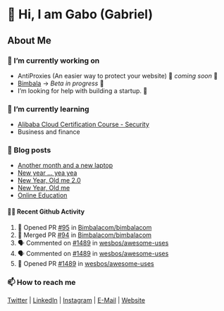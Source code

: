 

<!--
**mrgkanev/mrgkanev** is a ✨ _special_ ✨ repository because its `README.md` (this file) appears on your GitHub profile.

Here are some ideas to get you started:

-  ...
- 🌱 I’m currently learning ...
- 👯 I’m looking to collaborate on ...
- 🤔 I’m looking for help with ...
- 💬 Ask me about ...
- 📫 How to reach me: ...
- 😄 Pronouns: ...
- ⚡ Fun fact: ...
-->

# 👋 Hi, I am Gabo (Gabriel)

## About Me

### 🔭 I’m currently working on
- AntiProxies (An easier way to protect your website) 🚀 *coming soon* 🚀
- [Bimbala](https://bimbala.com/) -> *Beta in progress* 🚀
- I’m looking for help with building a startup. 🤔 

### 🌱 I’m currently learning
- [Alibaba Cloud Certification Course - Security](https://edu.alibabacloud.com/course/126)
- Business and finance

### 📖 Blog posts
<!-- BLOG-POST-LIST:START -->
- [Another month and a new laptop](https://mrgkanev.eu/blog/another-month-and-a-new-laptop/)
- [New year … yea yea](https://mrgkanev.eu/blog/new-year-yea-yea/)
- [New Year, Old me 2.0](https://mrgkanev.eu/blog/new-year-old-me-2-0/)
- [New Year, Old me](https://mrgkanev.eu/blog/new-year-old-me/)
- [Online Education](https://mrgkanev.eu/blog/online-education/)
<!-- BLOG-POST-LIST:END -->

#### 🧑‍💻 Recent Github Activity

<!--START_SECTION:activity-->
1. 💪 Opened PR [#95](https://github.com/Bimbalacom/bimbalacom/pull/95) in [Bimbalacom/bimbalacom](https://github.com/Bimbalacom/bimbalacom)
2. 🎉 Merged PR [#94](https://github.com/Bimbalacom/bimbalacom/pull/94) in [Bimbalacom/bimbalacom](https://github.com/Bimbalacom/bimbalacom)
3. 🗣 Commented on [#1489](https://github.com/wesbos/awesome-uses/issues/1489) in [wesbos/awesome-uses](https://github.com/wesbos/awesome-uses)
4. 🗣 Commented on [#1489](https://github.com/wesbos/awesome-uses/issues/1489) in [wesbos/awesome-uses](https://github.com/wesbos/awesome-uses)
5. 💪 Opened PR [#1489](https://github.com/wesbos/awesome-uses/pull/1489) in [wesbos/awesome-uses](https://github.com/wesbos/awesome-uses)
<!--END_SECTION:activity-->


### 📫 How to reach me
[Twitter](https://twitter.com/mrgkanev) | [LinkedIn](https://www.linkedin.com/in/mrgkanev) | [Instagram](https://instagram.com/mrgkanev)  | [E-Mail](mailto:contact@mrgkanev.eu) | [Website](https://mrgkanev.eu)

